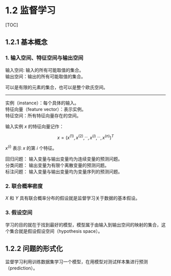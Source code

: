 # 1.2 监督学习
[TOC]
## 1.2.1 基本概念
### 1. 输入空间、特征空间与输出空间
输入空间: 输入的所有可能取值的集合。  
输出空间：输出的所有可能取值的集合。

可以是有限的元素的集合，也可以是整个欧氏空间。

---

实例（instance）：每个具体的输入。  
特征向量（feature vector）：表示实例。  
特征空间：所有特征向量存在的空间。

输入实例 $x$ 的特征向量记作：
<script type="text/javascript" src="https://cdn.mathjax.org/mathjax/latest/MathJax.js?config=TeX-AMS_HTML"></script>

$$x=(x^{(1)}, x^{(2)},^{...},x^{(i)},^{...}, x^{(n)})^T$$

$x^{(i)}$ 表示 $x$ 的第 $i$ 个特征。

回归问题： 输入变量与输出变量均为连续变量的预测问题。  
分类问题： 输出变量为有限个离散变量的预测问题。  
标注问题： 输入变量与输出变量均为变量序列的预测问题。

### 2. 联合概率密度
$X$ 和 $Y$ 具有联合概率分布的假设就是监督学习关于数据的基本假设。

### 3. 假设空间
学习的目的就在于找到最好的模型，模型属于由输入到输出空间的映射的集合，这个集合就是假设假设空间（hypothesis space）。

## 1.2.2 问题的形式化
监督学习利用训练数据集学习一个模型，在用模型对测试样本集进行预测（prediction）。

